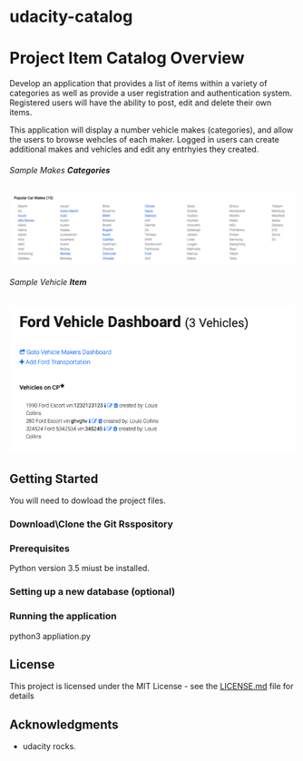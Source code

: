 # udacity-catalog

# Project Item Catalog Overview
Develop an application that provides a list of items within a variety of categories as well as provide a user registration and authentication system. 
Registered users will have the ability to post, edit and delete their own items.

This application will display a number vehicle makes (categories), and allow the users to browse wehcles of each maker.
Logged in users can create additional makes and vehicles and edit any entrhyies they created.

###### Sample Makes **Categories**
![GitHub Logo](/screenshots/catalog.png)

###### Sample Vehicle **Item**
![GitHub Logo](/screenshots/VehicleItems.png)

## Getting Started

You will need to dowload the project files.

### Download\Clone the Git Rsspository 

### Prerequisites

Python version 3.5 miust be installed.

### Setting up a new database (optional)

### Running the application

python3 appliation.py

## License

This project is licensed under the MIT License - see the [LICENSE.md](LICENSE.md) file for details

## Acknowledgments

* udacity rocks.
